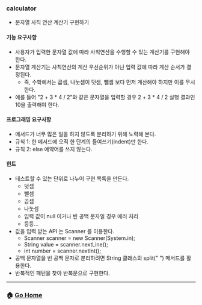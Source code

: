### calculator
- 문자열 사칙 연산 계산기 구현하기 

#### 기능 요구사항
- 사용자가 입력한 문자열 값에 따라 사칙연산을 수행할 수 있는 계산기를 구현해야 한다.
- 문자열 계산기는 사칙연산의 계산 우선순위가 아닌 입력 값에 따라 계산 순서가 결정된다. 
    - 즉, 수학에서는 곱셈, 나눗셈이 덧셈, 뺄셈 보다 먼저 계산해야 하지만 이를 무시한다.
- 예를 들어 "2 + 3 * 4 / 2"와 같은 문자열을 입력할 경우 2 + 3 * 4 / 2 실행 결과인 10을 출력해야 한다.

#### 프로그래밍 요구사항
- 메서드가 너무 많은 일을 하지 않도록 분리하기 위해 노력해 본다.
- 규칙 1: 한 메서드에 오직 한 단계의 들여쓰기(indent)만 한다.
- 규칙 2: else 예약어를 쓰지 않는다.

#### 힌트
- 테스트할 수 있는 단위로 나누어 구현 목록을 만든다.
    - 덧셈
    - 뺄셈
    - 곱셈
    - 나눗셈
    - 입력 값이 null 이거나 빈 공백 문자일 경우 에러 처리
    - 등등...
- 값을 입력 받는 API 는 Scanner 를 이용한다.
    - Scanner scanner = new Scanner(System.in);
    - String value = scanner.nextLine();
    - int number = scanner.nextInt();
- 공백 문자열을 빈 공백 문자로 분리하려면 String 클래스의 split(" ") 메서드를 활용한다.
- 반복적인 패턴을 찾아 반복문으로 구현한다.

---

### :house: [Go Home](https://github.com/gmlwjd9405/oop-practice)
